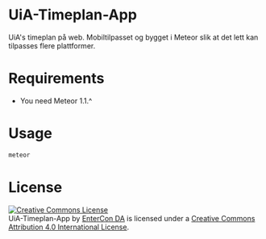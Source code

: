 # UiA-Timeplan-App
UiA's timeplan på web. Mobiltilpasset og bygget i Meteor slik at det lett kan tilpasses flere plattformer.

# Requirements

* You need Meteor 1.1.^

# Usage

```sh
meteor
```

# License
<a rel="license" href="http://creativecommons.org/licenses/by/4.0/">
<img alt="Creative Commons License" style="border-width:0" src="https://i.creativecommons.org/l/by/4.0/88x31.png" />
</a><br /><span xmlns:dct="http://purl.org/dc/terms/" property="dct:title">UiA-Timeplan-App</span> 
by <a xmlns:cc="http://creativecommons.org/ns#" href="http://www.entercon.no" property="cc:attributionName" 
rel="cc:attributionURL">EnterCon DA</a> is licensed under a 
<a rel="license" href="http://creativecommons.org/licenses/by/4.0/">
Creative Commons Attribution 4.0 International License</a>.<br />
